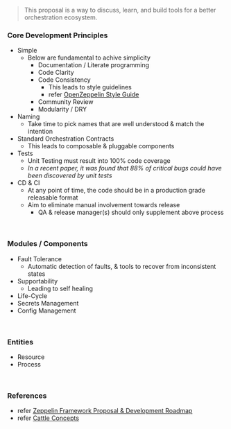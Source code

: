 
> This proposal is a way to discuss, learn, and build tools for a better orchestration ecosystem.


### Core Development Principles

- Simple
  - Below are fundamental to achive simplicity
    - Documentation / Literate programming
    - Code Clarity
    - Code Consistency
      - This leads to style guidelines
      - refer [OpenZeppelin Style Guide](https://github.com/OpenZeppelin/zeppelin-solidity/blob/master/CONTRIBUTING.md#style-guidelines)
    - Community Review
    - Modularity / DRY
- Naming
  - Take time to pick names that are well understood & match the intention
- Standard Orchestration Contracts
  - This leads to composable & pluggable components
- Tests
  - Unit Testing must result into 100% code coverage
  - *In a recent paper, it was found that 88% of critical bugs could have been discovered by unit tests*
- CD & CI
  - At any point of time, the code should be in a production grade releasable format
  - Aim to eliminate manual involvement towards release
    - QA & release manager(s) should only supplement above process

<br />

### Modules / Components

- Fault Tolerance
  - Automatic detection of faults, & tools to recover from inconsistent states
- Supportability
  - Leading to self healing
- Life-Cycle
- Secrets Management
- Config Management

<br />

### Entities

- Resource
- Process

<br />

### References

- refer [Zeppelin Framework Proposal & Development Roadmap](https://medium.com/zeppelin-blog/zeppelin-framework-proposal-and-development-roadmap-fdfa9a3a32ab#.49wfkeyey)
- refer [Cattle Concepts](http://docs.cattle.io/en/latest/concepts/orchestration.html#resources)
